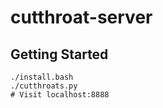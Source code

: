 cutthroat-server
================

## Getting Started
    ./install.bash
    ./cutthroats.py
    # Visit localhost:8888
